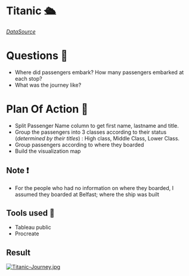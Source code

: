 # Titanic 🛳️
[_DataSource_](https://gist.githubusercontent.com/michhar/2dfd2de0d4f8727f873422c5d959fff5/raw/fa71405126017e6a37bea592440b4bee94bf7b9e/titanic.csv)

# Questions 🙋
- Where did passengers embark? How many passengers embarked at each stop?
- What was the journey like?

# Plan Of Action 📅
- Split Passenger Name column to get first name, lastname and title.
- Group the passengers into 3 classes according to their status (_determined by their titles_) : High class, Middle Class, Lower Class.
- Group passengers according to where they boarded
- Build the visualization map

## Note ❗
- For the people who had no information on where they boarded, I assumed they boarded at Belfast; where the ship was built


## Tools used 🧰
- Tableau public
- Procreate 

## Result
[![Titanic-Journey.jpg](https://i.postimg.cc/v8CBkqXt/Titanic-Journey.jpg)](https://postimg.cc/c6M08cpv)
